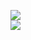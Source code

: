 [![](https://img.shields.io/badge/Made%20With-Github%20Spray-lightgrey.svg?style=for-the-badge&logo=github)](https://github.com/Annihil/github-spray#7027)  
[![](https://i.imgur.com/2DrTn0Z.gif)](https://github.com/Annihil/github-spray)